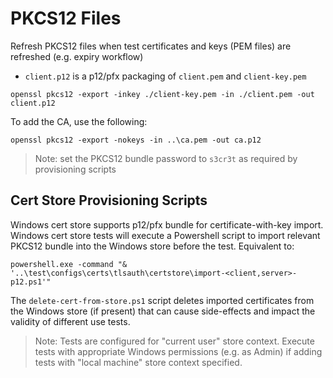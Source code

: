 # PKCS12 Files

Refresh PKCS12 files when test certificates and keys (PEM files) are refreshed (e.g. expiry workflow)

- `client.p12` is a p12/pfx packaging of `client.pem` and `client-key.pem`

`openssl pkcs12 -export -inkey ./client-key.pem -in ./client.pem -out client.p12`

To add the CA, use the following:

`openssl pkcs12 -export -nokeys -in ..\ca.pem -out ca.p12`

> Note: set the PKCS12 bundle password to `s3cr3t` as required by provisioning scripts

## Cert Store Provisioning Scripts

Windows cert store supports p12/pfx bundle for certificate-with-key import.  Windows cert store tests will execute 
a Powershell script to import relevant PKCS12 bundle into the Windows store before the test. Equivalent to:

`powershell.exe -command "& '..\test\configs\certs\tlsauth\certstore\import-<client,server>-p12.ps1'"`

The `delete-cert-from-store.ps1` script deletes imported certificates from the Windows store (if present) that can
cause side-effects and impact the validity of different use tests.

> Note: Tests are configured for "current user" store context. Execute tests with appropriate Windows permissions
> (e.g. as Admin) if adding tests with "local machine" store context specified.